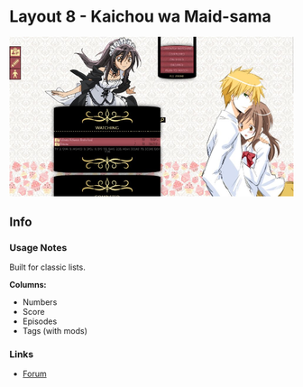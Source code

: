 # Layout 8 - Kaichou wa Maid-sama

![](gallery/demo.jpg)

## Info

### Usage Notes

Built for classic lists.

**Columns:**

- Numbers
- Score
- Episodes
- Tags (with mods)

### Links

- [Forum](https://myanimelist.net/forum/?topicid=515005)